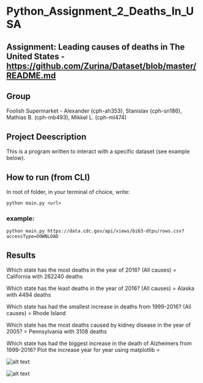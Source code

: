 # Python_Assignment_2_Deaths_In_USA



## Assignment: Leading causes of deaths in The United States - https://github.com/Zurina/Dataset/blob/master/README.md

## Group
Foolish Supermarket - Alexander (cph-ah353), Stanislav (cph-sn186), Mathias B. (cph-mb493), Mikkel L. (cph-ml474)

## Project Deescription
This is a program written to interact with a specific dataset (see example below).

## How to run (from CLI)
In root of folder, in your terminal of choice, write:

```python main.py <url>```

### example:

```python main.py https://data.cdc.gov/api/views/bi63-dtpu/rows.csv?accessType=DOWNLOAD```

## Results

Which state has the most deaths in the year of 2016? (All causes) =  California with 262240 deaths

Which state has the least deaths in the year of 2016? (All causes) =  Alaska with 4494 deaths

Which state has had the smallest increase in deaths from 1999-2016? (All causes) =  Rhode Island

Which state has the most deaths caused by kidney disease in the year of 2005? =  Pennsylvania with 3108 deaths

Which state has had the biggest increase in the death of Alzheimers from 1999-2016? Plot the increase year for year using matplotlib = 

![alt text](https://i.imgur.com/eEZbP0i.png)

![alt text](https://i.imgur.com/1CbkJrG.png)




